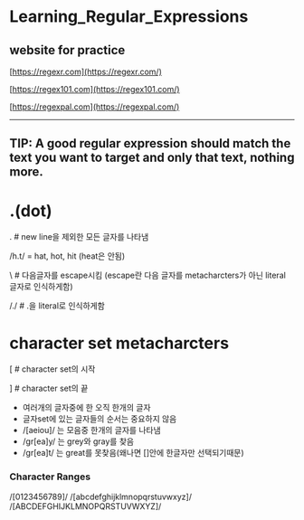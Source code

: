 # Learning_Regular_Expressions

## website for practice
[https://regexr.com](https://regexr.com/)

[https://regex101.com](https://regex101.com/)

[https://regexpal.com](https://regexpal.com/)

---
## TIP: A good regular expression should match the text you want to target and only that text, nothing more.


# .(dot) 
. # new line을 제외한 모든 글자를 나타냄

/h.t/ = hat, hot, hit (heat은 안됨)

\   # 다음글자를 escape시킴 (escape란 다음 글자를 metacharcters가 아닌 literal 글자로 인식하게함)

/\./ # .을 literal로 인식하게함

# character set metacharcters
\[ # character set의 시작

\] # character set의 끝

 - 여러개의 글자중에 한 오직 한개의 글자
 - 글자set에 있는 글자들의 순서는 중요하지 않음
 - /[aeiou]/ 는 모음중 한개의 글자를 나타냄
 - /gr[ea]y/ 는 grey와 gray를 찾음
 - /gr[ea]t/ 는 great를 못찾음(왜나면 []안에 한글자만 선택되기때문)


### Character Ranges
/[0123456789]/
/[abcdefghijklmnopqrstuvwxyz]/
/[ABCDEFGHIJKLMNOPQRSTUVWXYZ]/
